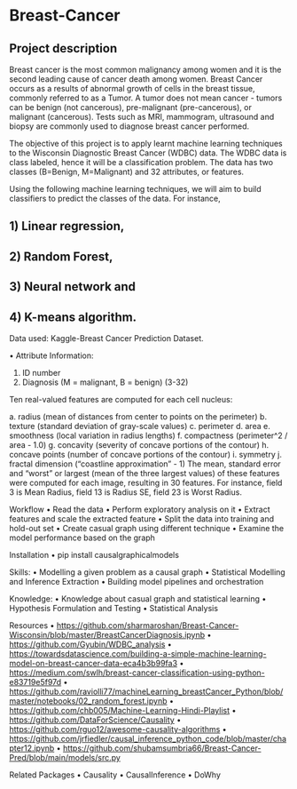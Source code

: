 # Breast-Cancer

## Project description

Breast cancer is the most common malignancy among women and it is the second leading cause of cancer death among women. Breast Cancer occurs as a results of abnormal growth of cells in the breast tissue, commonly referred to as a Tumor. A tumor does not mean cancer - tumors can be benign (not cancerous), pre-malignant (pre-cancerous), or malignant (cancerous). Tests such as MRI, mammogram, ultrasound and biopsy are commonly used to diagnose breast cancer performed.

The objective of this project is to apply learnt machine learning techniques to the Wisconsin Diagnostic Breast Cancer (WDBC) data. The WDBC data is class labeled, hence it will be a classification problem. The data has two classes (B=Benign, M=Malignant) and 32 attributes, or features.

Using the following machine learning techniques, we will aim to build classifiers to predict the classes of the data. For instance, 

## 1) Linear regression,

## 2) Random Forest, 

## 3) Neural network and 

## 4) K-means algorithm.

Data used:  Kaggle-Breast Cancer Prediction Dataset.

•	Attribute Information:

1.	ID number 
2.  Diagnosis (M = malignant, B = benign) (3-32)

Ten real-valued features are computed for each cell nucleus:

a.	radius (mean of distances from center to points on the perimeter)
b.	texture (standard deviation of gray-scale values)
c.	perimeter
d.	area
e.	smoothness (local variation in radius lengths)
f.	compactness (perimeter^2 / area - 1.0)
g.	concavity (severity of concave portions of the contour)
h.	concave points (number of concave portions of the contour)
i.	symmetry
j.	fractal dimension (“coastline approximation” - 1)
The mean, standard error and “worst” or largest (mean of the three largest values) of these features were computed for each image, resulting in 30 features. For instance, field 3 is Mean Radius, field 13 is Radius SE, field 23 is Worst Radius.

Workflow
•	Read the data
•	  Perform exploratory analysis on it
•	  Extract features and scale the extracted feature
•	  Split the data into training and hold-out set
•	  Create casual graph using different technique
•	  Examine the model performance based on the graph

Installation
•	pip install causalgraphicalmodels

Skills:
•	Modelling a given problem as a causal graph
•	Statistical Modelling and Inference Extraction
•	Building model pipelines and orchestration

Knowledge:
•	Knowledge about casual graph and statistical learning
•	Hypothesis Formulation and Testing 
•	Statistical Analysis

Resources
•	https://github.com/sharmaroshan/Breast-Cancer-Wisconsin/blob/master/BreastCancerDiagnosis.ipynb
•	https://github.com/Gyubin/WDBC_analysis
•	https://towardsdatascience.com/building-a-simple-machine-learning-model-on-breast-cancer-data-eca4b3b99fa3
•	https://medium.com/swlh/breast-cancer-classification-using-python-e83719e5f97d
•	https://github.com/raviolli77/machineLearning_breastCancer_Python/blob/master/notebooks/02_random_forest.ipynb
•	https://github.com/chb005/Machine-Learning-Hindi-Playlist
•	https://github.com/DataForScience/Causality
•	https://github.com/rguo12/awesome-causality-algorithms
•	https://github.com/jrfiedler/causal_inference_python_code/blob/master/chapter12.ipynb
•	https://github.com/shubamsumbria66/Breast-Cancer-Pred/blob/main/models/src.py

Related Packages
•	Causality
•	CausalInference
•	DoWhy
